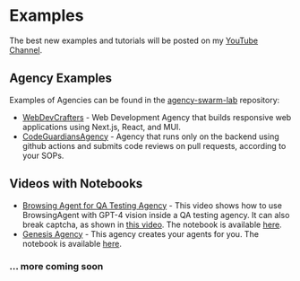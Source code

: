 # Examples

The best new examples and tutorials will be posted on my [YouTube Channel](https://youtube.com/@vrsen?si=GBk3V8ar6Dgemy0B).

## Agency Examples

Examples of Agencies can be found in the [agency-swarm-lab](https://github.com/VRSEN/agency-swarm-lab) repository:

- [WebDevCrafters](https://github.com/VRSEN/agency-swarm-lab/tree/main/WebDevCrafters) - Web Development Agency that builds responsive web applications using Next.js, React, and MUI.
- [CodeGuardiansAgency](https://github.com/VRSEN/agency-swarm-lab/tree/main/CodeGuardiansAgency) - Agency that runs only on the backend using github actions and submits code reviews on pull requests, according to your SOPs.


## Videos with Notebooks

- [Browsing Agent for QA Testing Agency](https://youtu.be/Yidy_ePo7pE?si=WMuWpb9_DVckIkP6) - This video shows how to use BrowsingAgent with GPT-4 vision inside a QA testing agency. It can also break captcha, as shown in [this video](https://youtu.be/qBs_50SzyBQ?si=w7e3GOhEztG8qDPE). The notebook is available [here](https://github.com/VRSEN/agency-swarm/blob/main/notebooks/web_browser_agent.ipynb). 
- [Genesis Agency](https://youtu.be/qXxO7SvbGs8?si=uosmTSzzz6id_lLl) - This agency creates your agents for you. The notebook is available [here](https://github.com/VRSEN/agency-swarm/blob/main/notebooks/genesis_agency.ipynb).

### ... more coming soon
